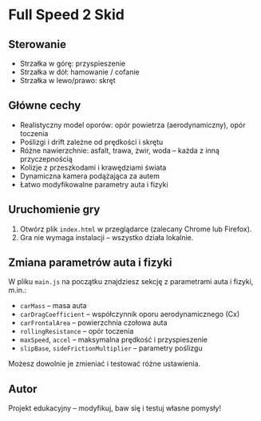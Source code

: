 # Full Speed 2 Skid

## Sterowanie
- Strzałka w górę: przyspieszenie
- Strzałka w dół: hamowanie / cofanie
- Strzałka w lewo/prawo: skręt

## Główne cechy
- Realistyczny model oporów: opór powietrza (aerodynamiczny), opór toczenia
- Poślizgi i drift zależne od prędkości i skrętu
- Różne nawierzchnie: asfalt, trawa, żwir, woda – każda z inną przyczepnością
- Kolizje z przeszkodami i krawędziami świata
- Dynamiczna kamera podążająca za autem
- Łatwo modyfikowalne parametry auta i fizyki

## Uruchomienie gry
1. Otwórz plik `index.html` w przeglądarce (zalecany Chrome lub Firefox).
2. Gra nie wymaga instalacji – wszystko działa lokalnie.

## Zmiana parametrów auta i fizyki
W pliku `main.js` na początku znajdziesz sekcję z parametrami auta i fizyki, m.in.:
- `carMass` – masa auta
- `carDragCoefficient` – współczynnik oporu aerodynamicznego (Cx)
- `carFrontalArea` – powierzchnia czołowa auta
- `rollingResistance` – opór toczenia
- `maxSpeed`, `accel` – maksymalna prędkość i przyspieszenie
- `slipBase`, `sideFrictionMultiplier` – parametry poślizgu

Możesz dowolnie je zmieniać i testować różne ustawienia.

## Autor
Projekt edukacyjny – modyfikuj, baw się i testuj własne pomysły!
